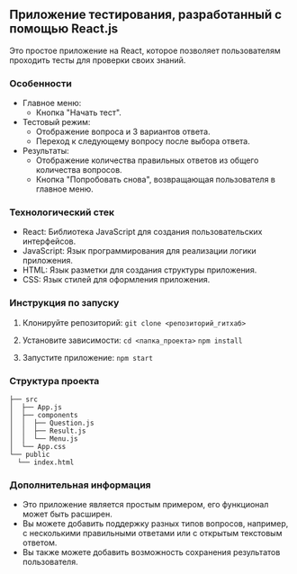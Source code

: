 ## Приложение тестирования, разработанный с помощью React.js

Это простое приложение на React, которое позволяет пользователям проходить тесты для проверки своих знаний.

### Особенности

* Главное меню:
    * Кнопка "Начать тест".
* Тестовый режим:
    * Отображение вопроса и 3 вариантов ответа.
    * Переход к следующему вопросу после выбора ответа.
* Результаты:
    * Отображение количества правильных ответов из общего количества вопросов.
    * Кнопка "Попробовать снова", возвращающая пользователя в главное меню.

### Технологический стек

* React:  Библиотека JavaScript для создания пользовательских интерфейсов.
* JavaScript:  Язык программирования для реализации логики приложения.
* HTML:  Язык разметки для создания структуры приложения.
* CSS:  Язык стилей для оформления приложения.

### Инструкция по запуску

1. Клонируйте репозиторий:
   `git clone <репозиторий_гитхаб>`
       
3. Установите зависимости:
   ``cd <папка_проекта>``
   ``npm install``
   
4. Запустите приложение:
   ``npm start``
   
### Структура проекта
```
├── src
│  ├── App.js
│  ├── components
│  │  ├── Question.js
│  │  ├── Result.js
│  │  └── Menu.js
│  └── App.css
└── public
  └── index.html
```



### Дополнительная информация

* Это приложение является простым примером, его функционал может быть расширен.
* Вы можете добавить поддержку разных типов вопросов, например, с несколькими правильными ответами или с открытым текстовым ответом.
* Вы также можете добавить возможность сохранения результатов пользователя.

